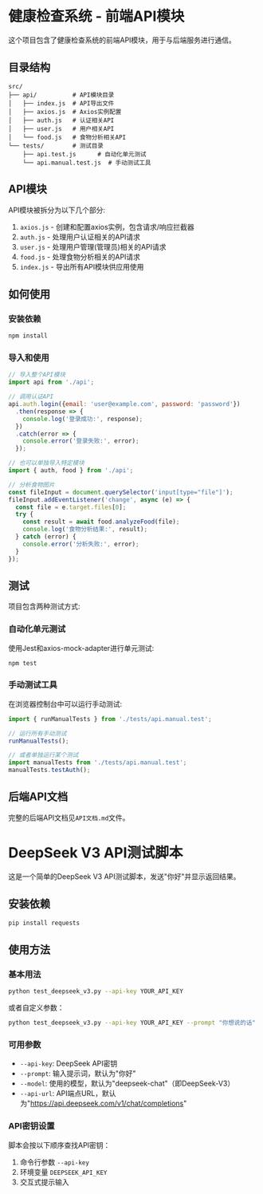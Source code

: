 # 健康检查系统 - 前端API模块

这个项目包含了健康检查系统的前端API模块，用于与后端服务进行通信。

## 目录结构

```
src/
├── api/          # API模块目录
│   ├── index.js  # API导出文件
│   ├── axios.js  # Axios实例配置
│   ├── auth.js   # 认证相关API
│   ├── user.js   # 用户相关API
│   └── food.js   # 食物分析相关API
└── tests/        # 测试目录
    ├── api.test.js      # 自动化单元测试
    └── api.manual.test.js  # 手动测试工具
```

## API模块

API模块被拆分为以下几个部分:

1. `axios.js` - 创建和配置axios实例，包含请求/响应拦截器
2. `auth.js` - 处理用户认证相关的API请求
3. `user.js` - 处理用户管理(管理员)相关的API请求
4. `food.js` - 处理食物分析相关的API请求
5. `index.js` - 导出所有API模块供应用使用

## 如何使用

### 安装依赖

```bash
npm install
```

### 导入和使用

```javascript
// 导入整个API模块
import api from './api';

// 调用认证API
api.auth.login({email: 'user@example.com', password: 'password'})
  .then(response => {
    console.log('登录成功:', response);
  })
  .catch(error => {
    console.error('登录失败:', error);
  });

// 也可以单独导入特定模块
import { auth, food } from './api';

// 分析食物图片
const fileInput = document.querySelector('input[type="file"]');
fileInput.addEventListener('change', async (e) => {
  const file = e.target.files[0];
  try {
    const result = await food.analyzeFood(file);
    console.log('食物分析结果:', result);
  } catch (error) {
    console.error('分析失败:', error);
  }
});
```

## 测试

项目包含两种测试方式:

### 自动化单元测试

使用Jest和axios-mock-adapter进行单元测试:

```bash
npm test
```

### 手动测试工具

在浏览器控制台中可以运行手动测试:

```javascript
import { runManualTests } from './tests/api.manual.test';

// 运行所有手动测试
runManualTests();

// 或者单独运行某个测试
import manualTests from './tests/api.manual.test';
manualTests.testAuth();
```

## 后端API文档

完整的后端API文档见`API文档.md`文件。

# DeepSeek V3 API测试脚本

这是一个简单的DeepSeek V3 API测试脚本，发送"你好"并显示返回结果。

## 安装依赖

```bash
pip install requests
```

## 使用方法

### 基本用法

```bash
python test_deepseek_v3.py --api-key YOUR_API_KEY
```

或者自定义参数：

```bash
python test_deepseek_v3.py --api-key YOUR_API_KEY --prompt "你想说的话" --model "deepseek-chat" --api-url "https://api.deepseek.com/v1/chat/completions"
```

### 可用参数

- `--api-key`: DeepSeek API密钥
- `--prompt`: 输入提示词，默认为"你好"
- `--model`: 使用的模型，默认为"deepseek-chat"（即DeepSeek-V3）
- `--api-url`: API端点URL，默认为"https://api.deepseek.com/v1/chat/completions"

### API密钥设置

脚本会按以下顺序查找API密钥：
1. 命令行参数 `--api-key`
2. 环境变量 `DEEPSEEK_API_KEY`
3. 交互式提示输入 